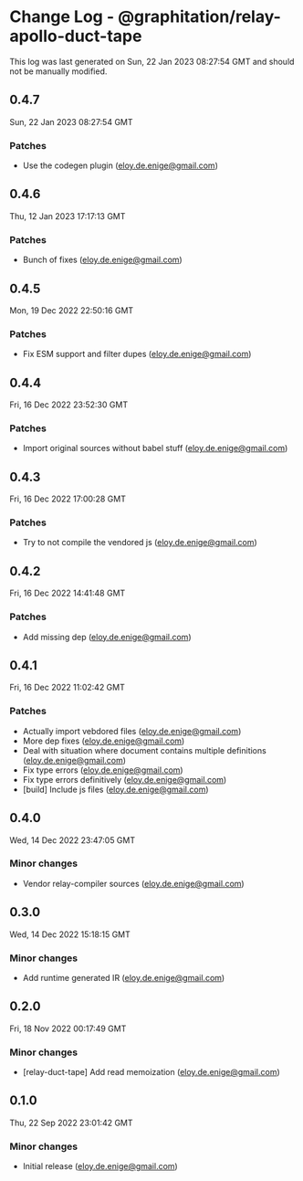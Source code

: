# Change Log - @graphitation/relay-apollo-duct-tape

This log was last generated on Sun, 22 Jan 2023 08:27:54 GMT and should not be manually modified.

<!-- Start content -->

## 0.4.7

Sun, 22 Jan 2023 08:27:54 GMT

### Patches

- Use the codegen plugin (eloy.de.enige@gmail.com)

## 0.4.6

Thu, 12 Jan 2023 17:17:13 GMT

### Patches

- Bunch of fixes (eloy.de.enige@gmail.com)

## 0.4.5

Mon, 19 Dec 2022 22:50:16 GMT

### Patches

- Fix ESM support and filter dupes (eloy.de.enige@gmail.com)

## 0.4.4

Fri, 16 Dec 2022 23:52:30 GMT

### Patches

- Import original sources without babel stuff (eloy.de.enige@gmail.com)

## 0.4.3

Fri, 16 Dec 2022 17:00:28 GMT

### Patches

- Try to not compile the vendored js (eloy.de.enige@gmail.com)

## 0.4.2

Fri, 16 Dec 2022 14:41:48 GMT

### Patches

- Add missing dep (eloy.de.enige@gmail.com)

## 0.4.1

Fri, 16 Dec 2022 11:02:42 GMT

### Patches

- Actually import vebdored files (eloy.de.enige@gmail.com)
- More dep fixes (eloy.de.enige@gmail.com)
- Deal with situation where document contains multiple definitions (eloy.de.enige@gmail.com)
- Fix type errors (eloy.de.enige@gmail.com)
- Fix type errors definitively (eloy.de.enige@gmail.com)
- [build] Include js files (eloy.de.enige@gmail.com)

## 0.4.0

Wed, 14 Dec 2022 23:47:05 GMT

### Minor changes

- Vendor relay-compiler sources (eloy.de.enige@gmail.com)

## 0.3.0

Wed, 14 Dec 2022 15:18:15 GMT

### Minor changes

- Add runtime generated IR (eloy.de.enige@gmail.com)

## 0.2.0

Fri, 18 Nov 2022 00:17:49 GMT

### Minor changes

- [relay-duct-tape] Add read memoization (eloy.de.enige@gmail.com)

## 0.1.0

Thu, 22 Sep 2022 23:01:42 GMT

### Minor changes

- Initial release (eloy.de.enige@gmail.com)

